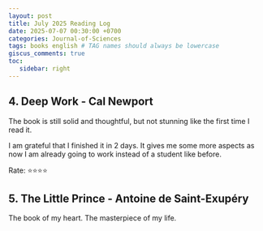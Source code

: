 ```yaml
---
layout: post
title: July 2025 Reading Log
date: 2025-07-07 00:30:00 +0700
categories: Journal-of-Sciences
tags: books english # TAG names should always be lowercase
giscus_comments: true
toc:
   sidebar: right
---
```




## 4. Deep Work - Cal Newport

The book is still solid and thoughtful, but not stunning like the first time I read it.

I am grateful that I finished it in 2 days. It gives me some more aspects as now I am already going to work instead of a student like before.

Rate: :star::star::star::star:

## 5. The Little Prince - 	Antoine de Saint-Exupéry

The book of my heart. The masterpiece of my life.
